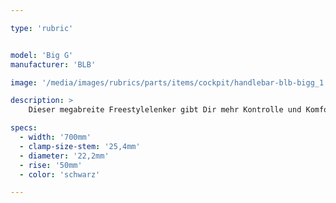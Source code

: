 ```yaml
---

type: 'rubric'


model: 'Big G'
manufacturer: 'BLB'

image: '/media/images/rubrics/parts/items/cockpit/handlebar-blb-bigg_1.jpeg'

description: >
    Dieser megabreite Freestylelenker gibt Dir mehr Kontrolle und Komfort auf längeren Alltagswegen und lässt Dich aufrechter sitzen.   

specs:
  - width: '700mm'
  - clamp-size-stem: '25,4mm'
  - diameter: '22,2mm'
  - rise: '50mm'
  - color: 'schwarz'

---
```

